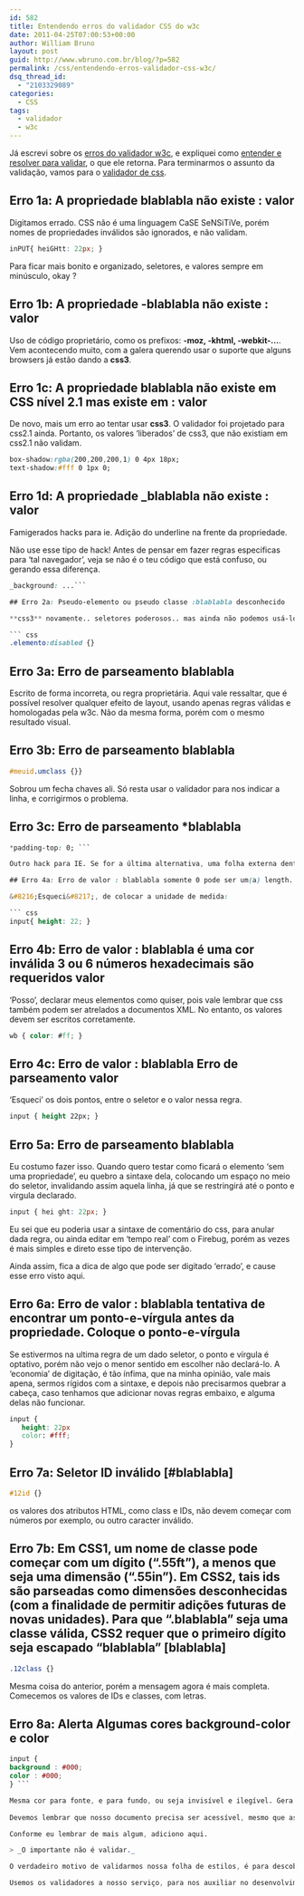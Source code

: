 ```yaml
---
id: 582
title: Entendendo erros do validador CSS do w3c
date: 2011-04-25T07:00:53+00:00
author: William Bruno
layout: post
guid: http://www.wbruno.com.br/blog/?p=582
permalink: /css/entendendo-erros-validador-css-w3c/
dsq_thread_id:
  - "2103329089"
categories:
  - CSS
tags:
  - validador
  - w3c
---
```

Já escrevi sobre os [erros do validador w3c](http://www.wbruno.com.br/2011/04/05/entendendo-erros-validador-html-w3c/), e expliquei como [entender e resolver para validar](http://www.wbruno.com.br/2011/04/07/entendendo-erros-validador-html-w3c-parte-2/), o que ele retorna. Para terminarmos o assunto da validação, vamos para o <a href="http://jigsaw.w3.org/css-validator/" target="_blank">validador de css</a>.

<!--more-->

## Erro 1a: A propriedade blablabla não existe : valor

Digitamos errado. CSS não é uma linguagem CaSE SeNSiTiVe, porém nomes de propriedades inválidos são ignorados, e não validam.

``` css
inPUT{ heiGHtt: 22px; }
```

Para ficar mais bonito e organizado, seletores, e valores sempre em minúsculo, okay ?

## Erro 1b: A propriedade -blablabla não existe : valor

Uso de código proprietário, como os prefixos: **-moz, -khtml, -webkit-&#8230;**. Vem acontecendo muito, com a galera querendo usar o suporte que alguns browsers já estão dando a **css3**.

## Erro 1c: A propriedade blablabla não existe em CSS nível 2.1 mas existe em : valor

De novo, mais um erro ao tentar usar **css3**. O validador foi projetado para css2.1 ainda. Portanto, os valores &#8216;liberados&#8217; de css3, que não existiam em css2.1 não validam.

``` css
box-shadow:rgba(200,200,200,1) 0 4px 18px;
text-shadow:#fff 0 1px 0;
```

## Erro 1d: A propriedade _blablabla não existe : valor

Famigerados hacks para ie. Adição do underline na frente da propriedade.
  
Não use esse tipo de hack! Antes de pensar em fazer regras especificas para &#8216;tal navegador&#8217;, veja se não é o teu código que está confuso, ou gerando essa diferença.

``` css
_background: ...```

## Erro 2a: Pseudo-elemento ou pseudo classe :blablabla desconhecido 

**css3** novamente.. seletores poderosos.. mas ainda não podemos usá-los de forma simples e crossbrowser.

``` css
.elemento:disabled {}
```

## Erro 3a: Erro de parseamento blablabla

Escrito de forma incorreta, ou regra proprietária. Aqui vale ressaltar, que é possível resolver qualquer efeito de layout, usando apenas regras válidas e homologadas pela w3c. Não da mesma forma, porém com o mesmo resultado visual.

## Erro 3b: Erro de parseamento blablabla

``` css
#meuid.umclass {}}
```

Sobrou um fecha chaves ali. Só resta usar o validador para nos indicar a linha, e corrigirmos o problema.

## Erro 3c: Erro de parseamento *blablabla

``` css
*padding-top: 0; ```

Outro hack para IE. Se for a última alternativa, uma folha externa dentro de um comentário condicional, é muito mais elegante e simples de dar manutenção do que esse tipo de hack.

## Erro 4a: Erro de valor : blablabla somente 0 pode ser um(a) length. Você deve declarar uma unidade de medida para o número : valor

&#8216;Esqueci&#8217;, de colocar a unidade de medida:

``` css
input{ height: 22; }
```

## Erro 4b: Erro de valor : blablabla é uma cor inválida 3 ou 6 números hexadecimais são requeridos valor

&#8216;Posso&#8217;, declarar meus elementos como quiser, pois vale lembrar que css também podem ser atrelados a documentos XML. No entanto, os valores devem ser escritos corretamente.

``` css
wb { color: #ff; }
```

## Erro 4c: Erro de valor : blablabla Erro de parseamento valor

&#8216;Esqueci&#8217; os dois pontos, entre o seletor e o valor nessa regra.

``` css
input { height 22px; }
```

## Erro 5a: Erro de parseamento blablabla

Eu costumo fazer isso. Quando quero testar como ficará o elemento &#8216;sem uma propriedade&#8217;, eu quebro a sintaxe dela, colocando um espaço no meio do seletor, invalidando assim aquela linha, já que se restringirá até o ponto e virgula declarado.

``` css
input { hei ght: 22px; }
```

Eu sei que eu poderia usar a sintaxe de comentário do css, para anular dada regra, ou ainda editar em &#8216;tempo real&#8217; com o Firebug, porém as vezes é mais simples e direto esse tipo de intervenção.

Ainda assim, fica a dica de algo que pode ser digitado &#8216;errado&#8217;, e cause esse erro visto aqui.

## Erro 6a: Erro de valor : blablabla tentativa de encontrar um ponto-e-vírgula antes da propriedade. Coloque o ponto-e-vírgula 

Se estivermos na ultima regra de um dado seletor, o ponto e vírgula é optativo, porém não vejo o menor sentido em escolher não declará-lo. A &#8216;economia&#8217; de digitação, é tão ínfima, que na minha opinião, vale mais apena, sermos rígidos com a sintaxe, e depois não precisarmos quebrar a cabeça, caso tenhamos que adicionar novas regras embaixo, e alguma delas não funcionar.

``` css
input {
   height: 22px
   color: #fff;
}
```

## Erro 7a: Seletor ID inválido [#blablabla]

``` css
#12id {}
```

os valores dos atributos HTML, como class e IDs, não devem começar com números por exemplo, ou outro caracter inválido.

## Erro 7b: Em CSS1, um nome de classe pode começar com um dígito (&#8220;.55ft&#8221;), a menos que seja uma dimensão (&#8220;.55in&#8221;). Em CSS2, tais ids são parseadas como dimensões desconhecidas (com a finalidade de permitir adições futuras de novas unidades). Para que &#8220;.blablabla&#8221; seja uma classe válida, CSS2 requer que o primeiro dígito seja escapado &#8220;blablabla&#8221; [blablabla] 

``` css
.12class {}
```

Mesma coisa do anterior, porém a mensagem agora é mais completa. Comecemos os valores de IDs e classes, com letras.

## Erro 8a: Alerta Algumas cores background-color e color

``` css
input {
background : #000;
color : #000;
} ```

Mesma cor para fonte, e para fundo, ou seja invisível e ilegível. Gera um alert do validador.
  
Devemos lembrar que nosso documento precisa ser acessível, mesmo que as imagens não carreguem.

Conforme eu lembrar de mais algum, adiciono aqui.

> _O importante não é validar._

O verdadeiro motivo de validarmos nossa folha de estilos, é para descobrirmos falhas e erros que demorariamos mais para encontrarmos a olho nu sozinhos. Muitos desses erros, podem gerar comportamentos inesperados, como não funcionar esta ou a próxima regra..

Usemos os validadores a nosso serviço, para nos auxiliar no desenvolvimento do dia a dia.
